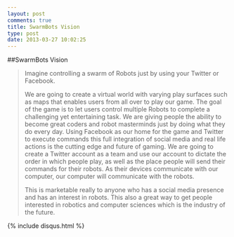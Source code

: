 ```yaml
---
layout: post
comments: true
title: SwarmBots Vision
type: post
date: 2013-03-27 10:02:25
---
```


##SwarmBots Vision

>Imagine controlling a swarm of Robots just by using your Twitter or Facebook.
>
> We are going to create a virtual world with varying play surfaces such as maps that enables users from all over to play our game.  The goal of the game is to let users control multiple Robots to complete a challenging yet entertaining task.  We are giving people the ability to become great coders and robot masterminds just by doing what they do every day.  Using Facebook as our home for the game and Twitter to execute commands this full integration of social media and real life actions is the cutting edge and future of gaming.  We are going to create a Twitter account as a team and use our account to dictate the order in which people play, as well as the place people will send their commands for their robots.  As their devices communicate with our computer, our computer will communicate with the robots.
>
> This is marketable really to anyone who has a social media presence and has an interest in robots. This also a great way to get people interested in robotics and computer sciences which is the industry of the future.


{% include disqus.html %}

